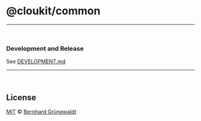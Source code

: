# @cloukit/common


-----


&nbsp;

### Development and Release

See [DEVELOPMENT.md](./DEVELOPMENT.md)

-----

&nbsp;

## License

[MIT](./LICENSE) © [Bernhard Grünewaldt](https://github.com/clouless)
